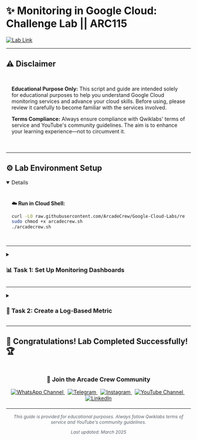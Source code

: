 # ✨ Monitoring in Google Cloud: Challenge Lab || ARC115

[![Lab Link](https://img.shields.io/badge/Open_Lab-Cloud_Skills_Boost-4285F4?style=for-the-badge&logo=google&logoColor=white)](https://www.cloudskillsboost.google/focuses/63855?parent=catalog)

---

## ⚠️ Disclaimer

<div style="padding: 15px; margin-bottom: 20px;">
<p><strong>Educational Purpose Only:</strong> This script and guide are intended solely for educational purposes to help you understand Google Cloud monitoring services and advance your cloud skills. Before using, please review it carefully to become familiar with the services involved.</p>

<p><strong>Terms Compliance:</strong> Always ensure compliance with Qwiklabs' terms of service and YouTube's community guidelines. The aim is to enhance your learning experience—not to circumvent it.</p>
</div>

---

## ⚙️ Lab Environment Setup

<details open>

<div style="padding: 15px; margin: 10px 0;">
<p><strong>☁️ Run in Cloud Shell:</strong></p>

```bash
curl -LO raw.githubusercontent.com/ArcadeCrew/Google-Cloud-Labs/refs/heads/main/Monitoring%20in%20Google%20Cloud%20Challenge%20Lab/arcadecrew.sh
sudo chmod +x arcadecrew.sh
./arcadecrew.sh
```
</div>

</details>

---

<details>
<summary><h3>📊 Task 1: Set Up Monitoring Dashboards</h3></summary>

<div style="padding: 15px; margin: 10px 0;">

1. Navigate to the [Monitoring Dashboards Console](https://console.cloud.google.com/monitoring/dashboards)

2. Create a new custom dashboard with the following charts:

   | Chart Type | Metric | Filter |
   |------------|--------|--------|
   | 📈 Line Chart | CPU Load (1m) | VM Resource Metric |
   | 📉 Line Chart | Requests | Apache Web Server metrics |

</div>
</details>

---

<details>
<summary><h3>📝 Task 2: Create a Log-Based Metric</h3></summary>

<div style="padding: 15px; margin: 10px 0;">

1. Navigate to the [Log-Based Metrics Console](https://console.cloud.google.com/logs/metrics/edit)

2. Create a new user-defined metric with these specifications:
   - **Metric Name:** `arcadecrew`

3. Configure the log filter:
   ```bash
   resource.type="gce_instance"
   logName="projects/PROJECT_ID/logs/apache-access"
   textPayload:"200"
   ```
   > ⚠️ **Important:** Replace `PROJECT_ID` with your actual project ID

4. Configure field extraction:
   - **Regular Expression:**
   ```bash
   execution took (\d+)
   ```

5. Verify and create the metric

</div>
</details>

---

## 🎉 **Congratulations! Lab Completed Successfully!** 🏆  

<div align="center" style="padding: 5px;">
  <h3>📱 Join the Arcade Crew Community</h3>

  <a href="https://whatsapp.com/channel/0029VbAiEFzAe5VikdanX42e">
    <img src="https://img.shields.io/badge/Join-WhatsApp-25D366?style=for-the-badge&logo=whatsapp&logoColor=white" alt="WhatsApp Channel">
  </a>
  &nbsp;
  <a href="https://t.me/arcadecrewupdates">
    <img src="https://img.shields.io/badge/Join-Telegram-26A5E4?style=for-the-badge&logo=telegram&logoColor=white" alt="Telegram">
  </a>
  &nbsp;
  <a href="https://www.instagram.com/arcade_crew/">
    <img src="https://img.shields.io/badge/Follow-Instagram-E4405F?style=for-the-badge&logo=instagram&logoColor=white" alt="Instagram">
  </a>
  &nbsp;
  <a href="https://www.youtube.com/@arcade_creww?sub_confirmation=1">
    <img src="https://img.shields.io/badge/Subscribe-Arcade%20Crew-FF0000?style=for-the-badge&logo=youtube&logoColor=white" alt="YouTube Channel">
  </a>
  &nbsp;
  <a href="https://www.linkedin.com/in/arcadecrew/">
    <img src="https://img.shields.io/badge/LINKEDIN-Arcade%20Crew-0077B5?style=for-the-badge&logo=linkedin&logoColor=white" alt="LinkedIn">
  </a>
</div>


---

<div align="center">
  <p style="font-size: 12px; color: #586069;">
    <em>This guide is provided for educational purposes. Always follow Qwiklabs terms of service and YouTube's community guidelines.</em>
  </p>
  <p style="font-size: 12px; color: #586069;">
    <em>Last updated: March 2025</em>
  </p>
</div>
